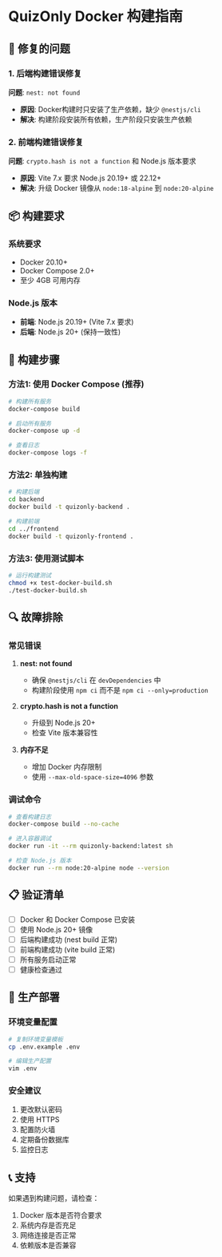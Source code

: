 # QuizOnly Docker 构建指南

## 🔧 修复的问题

### 1. 后端构建错误修复

**问题**: `nest: not found`
- **原因**: Docker构建时只安装了生产依赖，缺少 `@nestjs/cli`
- **解决**: 构建阶段安装所有依赖，生产阶段只安装生产依赖

### 2. 前端构建错误修复

**问题**: `crypto.hash is not a function` 和 Node.js 版本要求
- **原因**: Vite 7.x 要求 Node.js 20.19+ 或 22.12+
- **解决**: 升级 Docker 镜像从 `node:18-alpine` 到 `node:20-alpine`

## 📦 构建要求

### 系统要求
- Docker 20.10+
- Docker Compose 2.0+
- 至少 4GB 可用内存

### Node.js 版本
- **前端**: Node.js 20.19+ (Vite 7.x 要求)
- **后端**: Node.js 20+ (保持一致性)

## 🚀 构建步骤

### 方法1: 使用 Docker Compose (推荐)

```bash
# 构建所有服务
docker-compose build

# 启动所有服务
docker-compose up -d

# 查看日志
docker-compose logs -f
```

### 方法2: 单独构建

```bash
# 构建后端
cd backend
docker build -t quizonly-backend .

# 构建前端
cd ../frontend
docker build -t quizonly-frontend .
```

### 方法3: 使用测试脚本

```bash
# 运行构建测试
chmod +x test-docker-build.sh
./test-docker-build.sh
```

## 🔍 故障排除

### 常见错误

1. **nest: not found**
   - 确保 `@nestjs/cli` 在 `devDependencies` 中
   - 构建阶段使用 `npm ci` 而不是 `npm ci --only=production`

2. **crypto.hash is not a function**
   - 升级到 Node.js 20+
   - 检查 Vite 版本兼容性

3. **内存不足**
   - 增加 Docker 内存限制
   - 使用 `--max-old-space-size=4096` 参数

### 调试命令

```bash
# 查看构建日志
docker-compose build --no-cache

# 进入容器调试
docker run -it --rm quizonly-backend:latest sh

# 检查 Node.js 版本
docker run --rm node:20-alpine node --version
```

## 📋 验证清单

- [ ] Docker 和 Docker Compose 已安装
- [ ] 使用 Node.js 20+ 镜像
- [ ] 后端构建成功 (nest build 正常)
- [ ] 前端构建成功 (vite build 正常)
- [ ] 所有服务启动正常
- [ ] 健康检查通过

## 🎯 生产部署

### 环境变量配置

```bash
# 复制环境变量模板
cp .env.example .env

# 编辑生产配置
vim .env
```

### 安全建议

1. 更改默认密码
2. 使用 HTTPS
3. 配置防火墙
4. 定期备份数据库
5. 监控日志

## 📞 支持

如果遇到构建问题，请检查：
1. Docker 版本是否符合要求
2. 系统内存是否充足
3. 网络连接是否正常
4. 依赖版本是否兼容
